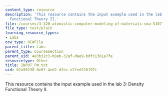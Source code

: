 ```yaml
---
content_type: resource
description: 'This resource contains the input example used in the lab 3: Density
  Functional Theory II.'
file: /courses/3-320-atomistic-computer-modeling-of-materials-sma-5107-spring-2005/02a562380e0f4ed2d2ece2fed226197c_INPUT_PW.txt
file_type: text/plain
learning_resource_types:
- Labs
ocw_type: OCWFile
parent_title: Labs
parent_type: CourseSection
parent_uid: 4e3b32c3-b8ab-32af-dae9-bdfc1301e7fe
resourcetype: Other
title: INPUT_PW.txt
uid: 02a56238-0e0f-4ed2-d2ec-e2fed226197c
---
```

This resource contains the input example used in the lab 3: Density Functional Theory II.

